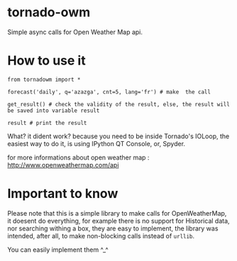 tornado-owm
===========

Simple async calls for Open Weather Map api.

How to use it
===========

`from tornadowm import *`

`forecast('daily', q='azazga', cnt=5, lang='fr') # make  the call`

`get_result() # check the validity of the result, else, the result will be saved into variable result`

`result # print the result`

What? it dident work? because you need to be inside Tornado's IOLoop, the easiest way to do it, is using IPython QT Console, or, Spyder.

for more informations about open weather map : http://www.openweathermap.com/api


Important to know
===========
Please note that this is a simple library to make calls for OpenWeatherMap, it doesent do everything, for example there is no support for Historical data, nor searching withing a box, they are easy to implement, the library was intended, after all, to make non-blocking calls instead of `urllib`.

You can easily implement them ^_^
